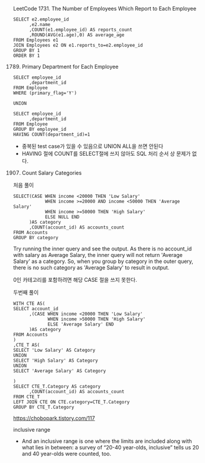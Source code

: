 LeetCode 1731. The Number of Employees Which Report to Each Employee

```
SELECT e2.employee_id
      ,e2.name
      ,COUNT(e1.employee_id) AS reports_count 
      ,ROUND(AVG(e1.age),0) AS average_age
FROM Employees e1
JOIN Employees e2 ON e1.reports_to=e2.employee_id
GROUP BY 1
ORDER BY 1 
```

1789. Primary Department for Each Employee
```
SELECT employee_id
      ,department_id
FROM Employee
WHERE (primary_flag='Y') 

UNION 

SELECT employee_id
      ,department_id
FROM Employee
GROUP BY employee_id 
HAVING COUNT(department_id)=1 
```
- 중복된 test case가 있을 수 있음으로 UNION ALL을 쓰면 안된다
- HAVING 절에 COUNT를 SELECT절에 쓰지 않아도 SQL 처리 순서 상 문제가 없다.

1907. Count Salary Categories

처음 풀이 
```
SELECT(CASE WHEN income <20000 THEN 'Low Salary' 
            WHEN income >=20000 AND income <50000 THEN 'Average Salary'
            WHEN income >=50000 THEN 'High Salary' 
            ELSE NULL END
      )AS category
      ,COUNT(account_id) AS accounts_count        
FROM Accounts
GROUP BY category
```
Try running the inner query and see the output.
As there is no account_id with salary as Average Salary, the inner query will not return 'Average Salary' as a category. So, when you group by category in the outer query, there is no such category as 'Average Salary' to result in output.

0인 카테고리를 포함하려면 해당 CASE 절을 쓰지 못한다. 

두번째 풀이 
```
WITH CTE AS(
SELECT account_id
      ,(CASE WHEN income <20000 THEN 'Low Salary' 
             WHEN income >50000 THEN 'High Salary' 
             ELSE 'Average Salary' END
      )AS category
FROM Accounts
)
,CTE_T AS(
SELECT 'Low Salary' AS Category
UNION
SELECT 'High Salary' AS Category
UNION
SELECT 'Average Salary' AS Category       

)
SELECT CTE_T.Category AS category
      ,COUNT(account_id) AS accounts_count
FROM CTE_T
LEFT JOIN CTE ON CTE.category=CTE_T.Category  
GROUP BY CTE_T.Category
```
https://chobopark.tistory.com/117

inclusive range
- And an inclusive range is one where the limits are included along with what lies in between: a survey of “20-40 year-olds, inclusive” tells us 20 and 40 year-olds were counted, too.

